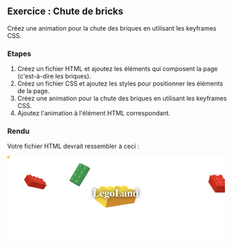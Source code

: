 ## Exercice : Chute de bricks

Créez une animation pour la chute des briques en utilisant les keyframes CSS.

### Etapes

1. Créez un fichier HTML et ajoutez les éléments qui composent la page (c'est-à-dire les briques).
2. Créez un fichier CSS et ajoutez les styles pour positionner les éléments de la page.
3. Créez une animation pour la chute des briques en utilisant les keyframes CSS.
4. Ajoutez l'animation à l'élément HTML correspondant.

### Rendu

Votre fichier HTML devrait ressembler à ceci :

<img style="width: 500px" src="exemple.png" alt="chute de briques">
